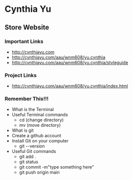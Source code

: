 # Cynthia Yu

## Store Website 

### Important Links 

- http://cynthiayu.com
- http://cynthiayu.com/aau/wnm608/yu.cynthia
- http://cynthiayu.com/aau/wnm608/yu.cynthia/styleguide


### Project Links 
- http://cynthiayu.com/aau/wnm608/yu.cynthia/index.html

### Remember This!!!
- What is the Terminal
- Useful Terminal commands
	- cd (change directory)
	- mv (move directory)
- What is git
- Create a github account
- Install Git on your computer
	- git --version
- Useful Git commands
	- git add .
	- git status
	- git commit -m"type something here"
	- git push origin main